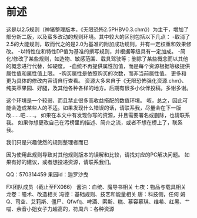 # 前述

这是以2.5规则（神猪整理版本，《无限恐怖2.5PHBV0.3.chm》）为主干，增加了部分新二版，以及蛮多改动的规则环境。其中较大的区别包括以下几点：
-取消了2.5的大能规则，取而代之的是2.0为基准的附加成功规则，并有一定权重和效果修改。
-以特性位和特性DP值为基准的撰写规则，并根据等级具有一定加成。
-简化/修改了某些规则，如造物、敏感范围、载具驾驶等；删除了某些概念而以其他的概念进行代替，如硬度。
-血统不再提供属性加值，而是每个资源根据等级提供属性值和属性值上限。
-购买属性是依照购买的次数，而非当前属性值。
更多和更为具体的修改内容请自行查看。
资源大多来自于《无限恐怖强化资源.chm》、纯美苹果园、好腿，及其他各种各样的地方。后期有很多小伙伴投稿，多谢多谢。

这个环境是一个较弱、而且禁止很多高收益搭配的数值环境。
咳，总之，因此可能会造成某些人的不适。如果发现什么错误的话，请联系我，尽量会在下一版改……吧……。
如果在本文中有发现你写的资源，并且需要署名或删除，也请联系我。
如果你想更改自己在污榜里的描述、简介之流，或者不想在榜上了，联系我。

我们只是兴趣使然的规则整理者而已

因为使用此规则导致对其他规则版本的误解和比较，请找对应的PC解决问题。
如果有好的建议，或者想投递资源，请联系我们。

QQ：570314459
果园id：迦罗沙曳

FX团队成员（截止至FX066）
酱油：血统、魔导书相关 
七夜：物品与载具相关 
龙卷：瞳术、改造相关 
冯德：基础规则、技艺和能量相关
唐：科技侧，任何 
姆Q、司空、艾莉斯、僵尸、Qfwfq、啤酒、索斯、糕、慕容慕琪、维希、红黑、艹喵、余音小姐女子力超高的，符周六：各种资源 
